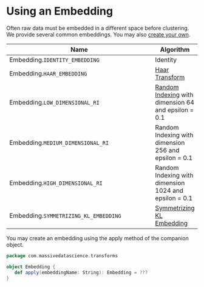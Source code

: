# Using an Embedding

Often raw data must be embedded in a different space before clustering. We provide several common embeddings. You may also [create your own](creating-a-custom-k-means-clusterer/).

<table><thead><tr><th width="400">Name</th><th>Algorithm</th></tr></thead><tbody><tr><td>Embedding.<code>IDENTITY_EMBEDDING</code></td><td>Identity</td></tr><tr><td>Embedding.<code>HAAR_EMBEDDING</code></td><td><a href="http://www.cs.gmu.edu/~jessica/publications/ikmeans_sdm_workshop03.pdf">Haar Transform</a></td></tr><tr><td>Embedding.<code>LOW_DIMENSIONAL_RI</code></td><td><a href="https://en.wikipedia.org/wiki/Random_indexing">Random Indexing</a> with dimension 64 and epsilon = 0.1</td></tr><tr><td>Embedding.<code>MEDIUM_DIMENSIONAL_RI</code></td><td>Random Indexing with dimension 256 and epsilon = 0.1</td></tr><tr><td>Embedding.<code>HIGH_DIMENSIONAL_RI</code></td><td>Random Indexing with dimension 1024 and epsilon = 0.1</td></tr><tr><td>Embedding.<code>SYMMETRIZING_KL_EMBEDDING</code></td><td><a href="http://www-users.cs.umn.edu/~banerjee/papers/13/bregman-metric.pdf">Symmetrizing KL Embedding</a></td></tr></tbody></table>

You may create an embedding using the apply method of the companion object.

```scala
package com.massivedatascience.transforms

object Embedding {
   def apply(embeddingName: String): Embedding = ???
}
```

